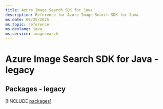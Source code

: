 ```yaml
---
title: Azure Image Search SDK for Java
description: Reference for Azure Image Search SDK for Java
ms.date: 09/25/2025
ms.topic: reference
ms.devlang: java
ms.service: imagesearch
---
```

# Azure Image Search SDK for Java - legacy
## Packages - legacy
[!INCLUDE [packages](image-search-index.md)]